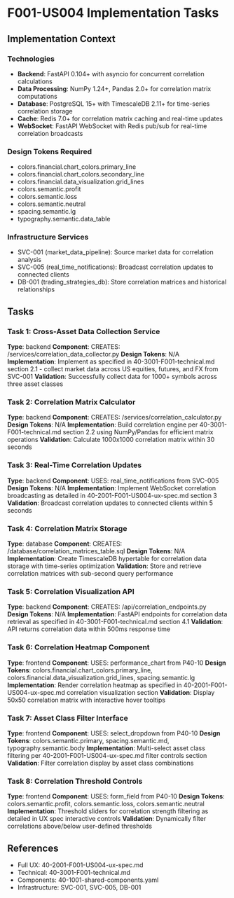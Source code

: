 # F001-US004 Implementation Tasks

## Implementation Context

### Technologies
- **Backend**: FastAPI 0.104+ with asyncio for concurrent correlation calculations
- **Data Processing**: NumPy 1.24+, Pandas 2.0+ for correlation matrix computations
- **Database**: PostgreSQL 15+ with TimescaleDB 2.11+ for time-series correlation storage
- **Cache**: Redis 7.0+ for correlation matrix caching and real-time updates
- **WebSocket**: FastAPI WebSocket with Redis pub/sub for real-time correlation broadcasts

### Design Tokens Required
- colors.financial.chart_colors.primary_line
- colors.financial.chart_colors.secondary_line
- colors.financial.data_visualization.grid_lines
- colors.semantic.profit
- colors.semantic.loss
- colors.semantic.neutral
- spacing.semantic.lg
- typography.semantic.data_table

### Infrastructure Services
- SVC-001 (market_data_pipeline): Source market data for correlation analysis
- SVC-005 (real_time_notifications): Broadcast correlation updates to connected clients
- DB-001 (trading_strategies_db): Store correlation matrices and historical relationships

## Tasks

### Task 1: Cross-Asset Data Collection Service
**Type**: backend
**Component**: CREATES: /services/correlation_data_collector.py
**Design Tokens**: N/A
**Implementation**: 
Implement as specified in 40-3001-F001-technical.md section 2.1 - collect market data across US equities, futures, and FX from SVC-001
**Validation**: Successfully collect data for 1000+ symbols across three asset classes

### Task 2: Correlation Matrix Calculator
**Type**: backend
**Component**: CREATES: /services/correlation_calculator.py
**Design Tokens**: N/A
**Implementation**: 
Build correlation engine per 40-3001-F001-technical.md section 2.2 using NumPy/Pandas for efficient matrix operations
**Validation**: Calculate 1000x1000 correlation matrix within 30 seconds

### Task 3: Real-Time Correlation Updates
**Type**: backend
**Component**: USES: real_time_notifications from SVC-005
**Design Tokens**: N/A
**Implementation**: 
Implement WebSocket correlation broadcasting as detailed in 40-2001-F001-US004-ux-spec.md section 3
**Validation**: Broadcast correlation updates to connected clients within 5 seconds

### Task 4: Correlation Matrix Storage
**Type**: database
**Component**: CREATES: /database/correlation_matrices_table.sql
**Design Tokens**: N/A
**Implementation**: 
Create TimescaleDB hypertable for correlation data storage with time-series optimization
**Validation**: Store and retrieve correlation matrices with sub-second query performance

### Task 5: Correlation Visualization API
**Type**: backend
**Component**: CREATES: /api/correlation_endpoints.py
**Design Tokens**: N/A
**Implementation**: 
FastAPI endpoints for correlation data retrieval as specified in 40-3001-F001-technical.md section 4.1
**Validation**: API returns correlation data within 500ms response time

### Task 6: Correlation Heatmap Component
**Type**: frontend
**Component**: USES: performance_chart from P40-10
**Design Tokens**: colors.financial.chart_colors.primary_line, colors.financial.data_visualization.grid_lines, spacing.semantic.lg
**Implementation**: 
Render correlation heatmap as specified in 40-2001-F001-US004-ux-spec.md correlation visualization section
**Validation**: Display 50x50 correlation matrix with interactive hover tooltips

### Task 7: Asset Class Filter Interface
**Type**: frontend
**Component**: USES: select_dropdown from P40-10
**Design Tokens**: colors.semantic.primary, spacing.semantic.md, typography.semantic.body
**Implementation**: 
Multi-select asset class filtering per 40-2001-F001-US004-ux-spec.md filter controls section
**Validation**: Filter correlation display by asset class combinations

### Task 8: Correlation Threshold Controls
**Type**: frontend
**Component**: USES: form_field from P40-10
**Design Tokens**: colors.semantic.profit, colors.semantic.loss, colors.semantic.neutral
**Implementation**: 
Threshold sliders for correlation strength filtering as detailed in UX spec interactive controls
**Validation**: Dynamically filter correlations above/below user-defined thresholds

## References
- Full UX: 40-2001-F001-US004-ux-spec.md
- Technical: 40-3001-F001-technical.md
- Components: 40-1001-shared-components.yaml
- Infrastructure: SVC-001, SVC-005, DB-001